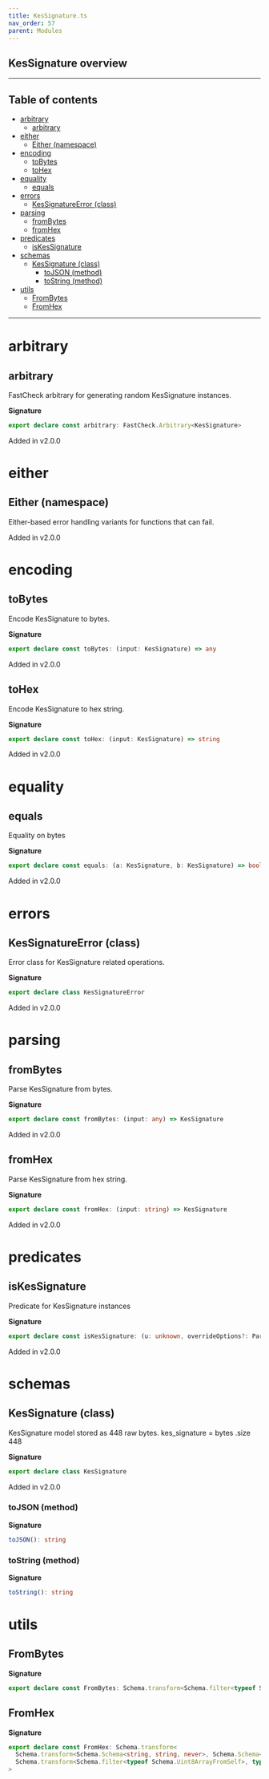 ```yaml
---
title: KesSignature.ts
nav_order: 57
parent: Modules
---
```


## KesSignature overview

---

<h2 class="text-delta">Table of contents</h2>

- [arbitrary](#arbitrary)
  - [arbitrary](#arbitrary-1)
- [either](#either)
  - [Either (namespace)](#either-namespace)
- [encoding](#encoding)
  - [toBytes](#tobytes)
  - [toHex](#tohex)
- [equality](#equality)
  - [equals](#equals)
- [errors](#errors)
  - [KesSignatureError (class)](#kessignatureerror-class)
- [parsing](#parsing)
  - [fromBytes](#frombytes)
  - [fromHex](#fromhex)
- [predicates](#predicates)
  - [isKesSignature](#iskessignature)
- [schemas](#schemas)
  - [KesSignature (class)](#kessignature-class)
    - [toJSON (method)](#tojson-method)
    - [toString (method)](#tostring-method)
- [utils](#utils)
  - [FromBytes](#frombytes-1)
  - [FromHex](#fromhex-1)

---

# arbitrary

## arbitrary

FastCheck arbitrary for generating random KesSignature instances.

**Signature**

```ts
export declare const arbitrary: FastCheck.Arbitrary<KesSignature>
```

Added in v2.0.0

# either

## Either (namespace)

Either-based error handling variants for functions that can fail.

Added in v2.0.0

# encoding

## toBytes

Encode KesSignature to bytes.

**Signature**

```ts
export declare const toBytes: (input: KesSignature) => any
```

Added in v2.0.0

## toHex

Encode KesSignature to hex string.

**Signature**

```ts
export declare const toHex: (input: KesSignature) => string
```

Added in v2.0.0

# equality

## equals

Equality on bytes

**Signature**

```ts
export declare const equals: (a: KesSignature, b: KesSignature) => boolean
```

Added in v2.0.0

# errors

## KesSignatureError (class)

Error class for KesSignature related operations.

**Signature**

```ts
export declare class KesSignatureError
```

Added in v2.0.0

# parsing

## fromBytes

Parse KesSignature from bytes.

**Signature**

```ts
export declare const fromBytes: (input: any) => KesSignature
```

Added in v2.0.0

## fromHex

Parse KesSignature from hex string.

**Signature**

```ts
export declare const fromHex: (input: string) => KesSignature
```

Added in v2.0.0

# predicates

## isKesSignature

Predicate for KesSignature instances

**Signature**

```ts
export declare const isKesSignature: (u: unknown, overrideOptions?: ParseOptions | number) => u is KesSignature
```

Added in v2.0.0

# schemas

## KesSignature (class)

KesSignature model stored as 448 raw bytes.
kes_signature = bytes .size 448

**Signature**

```ts
export declare class KesSignature
```

Added in v2.0.0

### toJSON (method)

**Signature**

```ts
toJSON(): string
```

### toString (method)

**Signature**

```ts
toString(): string
```

# utils

## FromBytes

**Signature**

```ts
export declare const FromBytes: Schema.transform<Schema.filter<typeof Schema.Uint8ArrayFromSelf>, typeof KesSignature>
```

## FromHex

**Signature**

```ts
export declare const FromHex: Schema.transform<
  Schema.transform<Schema.Schema<string, string, never>, Schema.Schema<Uint8Array, Uint8Array, never>>,
  Schema.transform<Schema.filter<typeof Schema.Uint8ArrayFromSelf>, typeof KesSignature>
>
```
